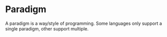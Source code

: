 # Paradigm
A paradigm is a way/style of programming.
Some languages only support a single paradigm, other support multiple.